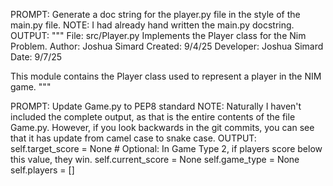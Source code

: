PROMPT: Generate a doc string for the player.py file in the style of the main.py file.
NOTE: I had already hand written the main.py docstring.
OUTPUT: 
"""
File: src/Player.py
Implements the Player class for the Nim Problem.
Author: Joshua Simard
Created: 9/4/25
Developer: Joshua Simard
Date: 9/7/25

This module contains the Player class used to represent a player in the NIM game.
"""

PROMPT: Update Game.py to PEP8 standard
NOTE: Naturally I haven't included the complete output, as that is the entire contents 
of the file Game.py. However, if you look backwards in the git commits, you can see 
that it has update from camel case to snake case.
OUTPUT:
        self.target_score = None  # Optional: In Game Type 2, if players score below this value, they win.
        self.current_score = None
        self.game_type = None
        self.players = []
